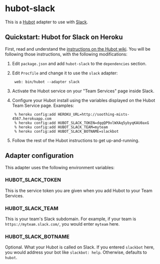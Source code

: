 # hubot-slack

This is a [Hubot](http://hubot.github.com/) adapter to use with [Slack](https://slack.com).

## Quickstart: Hubot for Slack on Heroku

First, read and understand the [instructions on the Hubot wiki](https://github.com/github/hubot/blob/master/docs/deploying/heroku.md). You will be following those instructions, with the following modifications:

1. Edit `package.json` and add `hubot-slack` to the `dependencies` section.
1. Edit `Procfile` and change it to use the `slack` adapter:

        web: bin/hubot --adapter slack

1. Activate the Hubot service on your "Team Services" page inside Slack.
1. Configure your Hubot install using the variables displayed on the Hubot Team Service page. Examples:

        % heroku config:add HEROKU_URL=http://soothing-mists-4567.herokuapp.com
        % heroku config:add HUBOT_SLACK_TOKEN=dqqQP9xlWXAq5ybyqKAU0axG
        % heroku config:add HUBOT_SLACK_TEAM=myteam
        % heroku config:add HUBOT_SLACK_BOTNAME=slackbot

1. Follow the rest of the Hubot instructions to get up-and-running.

## Adapter configuration

This adapter uses the following environment variables:

### HUBOT\_SLACK\_TOKEN

This is the service token you are given when you add Hubot to your Team Services.

### HUBOT\_SLACK\_TEAM

This is your team's Slack subdomain. For example, if your team is `https://myteam.slack.com/`, you would enter `myteam` here.

### HUBOT\_SLACK\_BOTNAME

Optional. What your Hubot is called on Slack. If you entered `slackbot` here, you would address your bot like `slackbot: help`. Otherwise, defaults to `hubot`.
